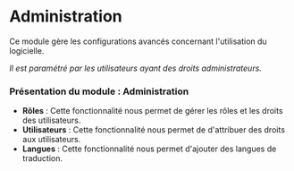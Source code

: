 # Administration

Ce module gère les configurations avancés concernant l'utilisation du logicielle.

_Il est paramétré par les utilisateurs ayant des droits administrateurs._

### **Présentation du module :** Administration

* **Rôles** : Cette fonctionnalité nous permet de gérer les rôles et les droits des utilisateurs.
* **Utilisateurs** : Cette fonctionnalité nous permet de d'attribuer des droits aux utilisateurs.
* **Langues** : Cette fonctionnalité nous permet d'ajouter des langues de traduction.
